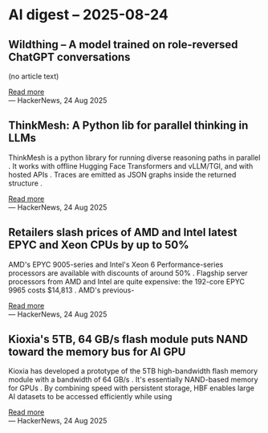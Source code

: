 # AI digest – 2025-08-24

## Wildthing – A model trained on role-reversed ChatGPT conversations

(no article text)

[Read more](https://youaretheassistantnow.com/)  
— HackerNews, 24 Aug 2025

## ThinkMesh: A Python lib for parallel thinking in LLMs

ThinkMesh is a python library for running diverse reasoning paths in parallel . It works with offline Hugging Face Transformers and vLLM/TGI, and with hosted APIs . Traces are emitted as JSON graphs inside the returned structure .

[Read more](https://github.com/martianlantern/ThinkMesh)  
— HackerNews, 24 Aug 2025

## Retailers slash prices of AMD and Intel latest EPYC and Xeon CPUs by up to 50%

AMD's EPYC 9005-series and Intel's Xeon 6 Performance-series processors are available with discounts of around 50% . Flagship server processors from AMD and Intel are quite expensive: the 192-core EPYC 9965 costs $14,813 . AMD's previous-

[Read more](https://www.tomshardware.com/pc-components/cpus/retailers-quietly-slash-prices-of-amds-and-intels-latest-epyc-and-xeon-cpus-by-up-to-50-percent-inexplicable-price-drops-left-unexplained)  
— HackerNews, 24 Aug 2025

## Kioxia's 5TB, 64 GB/s flash module puts NAND toward the memory bus for AI GPU

Kioxia has developed a prototype of the 5TB high-bandwidth flash memory module with a bandwidth of 64 GB/s . It's essentially NAND-based memory for GPUs . By combining speed with persistent storage, HBF enables large AI datasets to be accessed efficiently while using

[Read more](https://www.tomshardware.com/pc-components/gpus/kioxias-new-5tb-64-gb-s-flash-module-puts-nand-toward-the-memory-bus-for-ai-gpus-hbf-prototype-adopts-familiar-ssd-form-factor)  
— HackerNews, 24 Aug 2025
